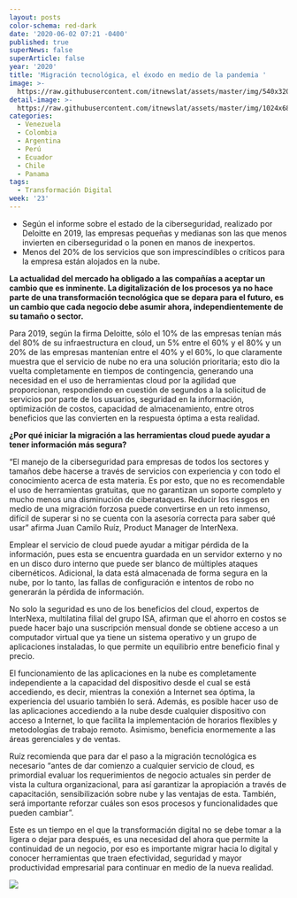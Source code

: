 ```yaml
---
layout: posts
color-schema: red-dark
date: '2020-06-02 07:21 -0400'
published: true
superNews: false
superArticle: false
year: '2020'
title: 'Migración tecnológica, el éxodo en medio de la pandemia '
image: >-
  https://raw.githubusercontent.com/itnewslat/assets/master/img/540x320/Trabajo-en-Nube-p.jpg
detail-image: >-
  https://raw.githubusercontent.com/itnewslat/assets/master/img/1024x680/Trabajo-en-Nube-g.jpg
categories:
  - Venezuela
  - Colombia
  - Argentina
  - Perú
  - Ecuador
  - Chile
  - Panama
tags:
  - Transformación Digital
week: '23'
---
```

- Según el informe sobre el estado de la ciberseguridad, realizado por Deloitte en 2019, las empresas pequeñas y medianas son las que menos invierten en ciberseguridad o la ponen en manos de inexpertos. 
- Menos del 20% de los servicios que son imprescindibles o críticos para la empresa están alojados en la nube.
 
**La actualidad del mercado ha obligado a las compañías a aceptar un cambio que es inminente. La digitalización de los procesos ya no hace parte de una transformación tecnológica que se depara para el futuro, es un cambio que cada negocio debe asumir ahora, independientemente de su tamaño o sector.**
 
Para 2019, según la firma Deloitte, sólo el 10% de las empresas tenían más del 80% de su infraestructura en cloud, un 5% entre el 60% y el 80% y un 20% de las empresas mantenían entre el 40% y el 60%, lo que claramente muestra que el servicio de nube no era una solución prioritaria; esto dio la vuelta completamente en tiempos de contingencia, generando una necesidad en el uso de herramientas cloud por la agilidad que proporcionan, respondiendo en cuestión de segundos a la solicitud de servicios por parte de los usuarios,  seguridad en la información, optimización de costos, capacidad de almacenamiento, entre otros beneficios que las convierten en la respuesta óptima a esta realidad.
 
**¿Por qué iniciar la migración a las herramientas cloud puede ayudar a tener información más segura?**
 
“El manejo de la ciberseguridad para empresas de todos los sectores y tamaños debe hacerse a través de servicios con experiencia y con todo el conocimiento acerca de esta materia. Es por esto, que no es recomendable el uso de herramientas gratuitas, que no garantizan un soporte completo y mucho menos una disminución de ciberataques. Reducir los riesgos en medio de una migración forzosa puede convertirse en un reto inmenso, difícil de superar si no se cuenta con la asesoría correcta para saber qué usar” afirma Juan Camilo Ruíz, Product Manager de InterNexa. 
 
Emplear el servicio de cloud puede ayudar a mitigar pérdida de la información, pues esta se encuentra guardada en un servidor externo y no en un disco duro interno que puede ser blanco de múltiples ataques cibernéticos. Adicional, la data está almacenada de forma segura en la nube, por lo tanto, las fallas de configuración e intentos de robo no generarán la pérdida de información.
 
No solo la seguridad es uno de los beneficios del cloud, expertos de InterNexa, multilatina filial del grupo ISA, afirman que el ahorro en costos se puede hacer bajo una suscripción mensual donde se obtiene acceso a un computador virtual que ya tiene un sistema operativo y un grupo de aplicaciones instaladas, lo que permite un equilibrio entre beneficio final y precio.
 
El funcionamiento de las aplicaciones en la nube es completamente independiente a la capacidad del dispositivo desde el cual se está accediendo, es decir, mientras la conexión a Internet sea óptima, la experiencia del usuario también lo será. Además, es posible hacer uso de las aplicaciones accediendo a la nube desde cualquier dispositivo con acceso a Internet, lo que facilita la implementación de horarios flexibles y metodologías de trabajo remoto. Asimismo, beneficia enormemente a las áreas gerenciales y de ventas.
 
Ruíz recomienda que para dar el paso a la migración tecnológica es necesario “antes de dar comienzo a cualquier servicio de cloud, es primordial evaluar los requerimientos de negocio actuales sin perder de vista la cultura organizacional, para así garantizar la apropiación a través de capacitación, sensibilización sobre nube y las ventajas de esta. También, será importante reforzar cuáles son esos procesos y funcionalidades que pueden cambiar”.
 
Este es un tiempo en el que la transformación digital no se debe tomar a la ligera o dejar para después, es una necesidad del ahora que permite la continuidad de un negocio, por eso es importante migrar hacia lo digital y conocer herramientas que traen efectividad, seguridad y mayor productividad empresarial para continuar en medio de la nueva realidad. 

<img src="https://tracker.metricool.com/c3po.jpg?hash=56f88a41e39ab42c063cc51676587a04"/>
